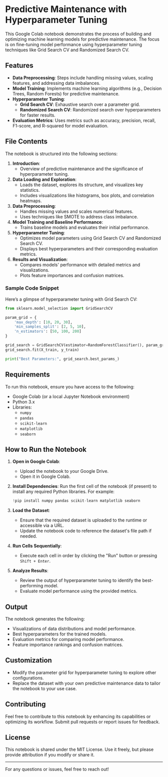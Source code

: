 # Predictive Maintenance with Hyperparameter Tuning

This Google Colab notebook demonstrates the process of building and optimizing machine learning models for predictive maintenance. The focus is on fine-tuning model performance using hyperparameter tuning techniques like Grid Search CV and Randomized Search CV.

## Features
- **Data Preprocessing**: Steps include handling missing values, scaling features, and addressing data imbalances.
- **Model Training**: Implements machine learning algorithms (e.g., Decision Trees, Random Forests) for predictive maintenance.
- **Hyperparameter Tuning**:
  - **Grid Search CV**: Exhaustive search over a parameter grid.
  - **Randomized Search CV**: Randomized search over hyperparameters for faster results.
- **Evaluation Metrics**: Uses metrics such as accuracy, precision, recall, F1-score, and R-squared for model evaluation.

## File Contents
The notebook is structured into the following sections:
1. **Introduction**:
   - Overview of predictive maintenance and the significance of hyperparameter tuning.
2. **Data Loading and Exploration**:
   - Loads the dataset, explores its structure, and visualizes key statistics.
   - Includes visualizations like histograms, box plots, and correlation heatmaps.
3. **Data Preprocessing**:
   - Handles missing values and scales numerical features.
   - Uses techniques like SMOTE to address class imbalance.
4. **Model Training and Baseline Performance**:
   - Trains baseline models and evaluates their initial performance.
5. **Hyperparameter Tuning**:
   - Optimizes model parameters using Grid Search CV and Randomized Search CV.
   - Displays best hyperparameters and their corresponding evaluation metrics.
6. **Results and Visualization**:
   - Compares models' performance with detailed metrics and visualizations.
   - Plots feature importances and confusion matrices.

### Sample Code Snippet
Here’s a glimpse of hyperparameter tuning with Grid Search CV:
```python
from sklearn.model_selection import GridSearchCV

param_grid = {
    'max_depth': [10, 20, 30],
    'min_samples_split': [2, 5, 10],
    'n_estimators': [50, 100, 200]
}

grid_search = GridSearchCV(estimator=RandomForestClassifier(), param_grid=param_grid, cv=3, scoring='accuracy')
grid_search.fit(X_train, y_train)

print("Best Parameters:", grid_search.best_params_)
```

## Requirements
To run this notebook, ensure you have access to the following:
- Google Colab (or a local Jupyter Notebook environment)
- Python 3.x
- Libraries: 
  - `numpy`
  - `pandas`
  - `scikit-learn`
  - `matplotlib`
  - `seaborn`

## How to Run the Notebook
1. **Open in Google Colab**:
   - Upload the notebook to your Google Drive.
   - Open it in Google Colab.

2. **Install Dependencies**:
   Run the first cell of the notebook (if present) to install any required Python libraries. For example:
   ```python
   !pip install numpy pandas scikit-learn matplotlib seaborn
   ```

3. **Load the Dataset**:
   - Ensure that the required dataset is uploaded to the runtime or accessible via a URL.
   - Update the notebook code to reference the dataset's file path if needed.

4. **Run Cells Sequentially**:
   - Execute each cell in order by clicking the "Run" button or pressing `Shift + Enter`.

5. **Analyze Results**:
   - Review the output of hyperparameter tuning to identify the best-performing model.
   - Evaluate model performance using the provided metrics.

## Output
The notebook generates the following:
- Visualizations of data distributions and model performance.
- Best hyperparameters for the trained models.
- Evaluation metrics for comparing model performance.
- Feature importance rankings and confusion matrices.

## Customization
- Modify the parameter grid for hyperparameter tuning to explore other configurations.
- Replace the dataset with your own predictive maintenance data to tailor the notebook to your use case.

## Contributing
Feel free to contribute to this notebook by enhancing its capabilities or optimizing its workflow. Submit pull requests or report issues for feedback.

## License
This notebook is shared under the MIT License. Use it freely, but please provide attribution if you modify or share it.

---

For any questions or issues, feel free to reach out!

